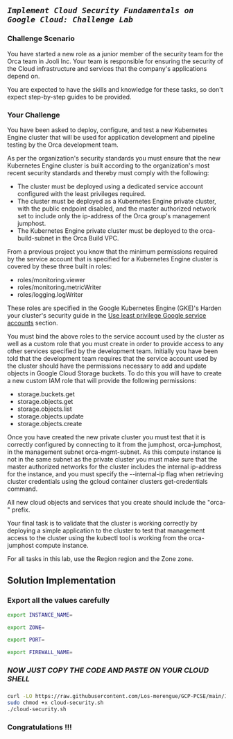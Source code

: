 ## ***```Implement Cloud Security Fundamentals on Google Cloud: Challenge Lab```***

### Challenge Scenario

You have started a new role as a junior member of the security team for the Orca team in Jooli Inc. Your team is responsible for ensuring the security of the Cloud infrastructure and services that the company's applications depend on.

You are expected to have the skills and knowledge for these tasks, so don't expect step-by-step guides to be provided.


### Your Challenge

You have been asked to deploy, configure, and test a new Kubernetes Engine cluster that will be used for application development and pipeline testing by the Orca development team.

As per the organization's security standards you must ensure that the new Kubernetes Engine cluster is built according to the organization's most recent security standards and thereby must comply with the following:

- The cluster must be deployed using a dedicated service account configured with the least privileges required.
- The cluster must be deployed as a Kubernetes Engine private cluster, with the public endpoint disabled, and the master authorized network set to include only the ip-address of the Orca group's management jumphost.
- The Kubernetes Engine private cluster must be deployed to the orca-build-subnet in the Orca Build VPC.

From a previous project you know that the minimum permissions required by the service account that is specified for a Kubernetes Engine cluster is covered by these three built in roles:

- roles/monitoring.viewer
- roles/monitoring.metricWriter
- roles/logging.logWriter

These roles are specified in the Google Kubernetes Engine (GKE)'s Harden your cluster's security guide in the [Use least privilege Google service accounts](https://cloud.google.com/kubernetes-engine/docs/how-to/hardening-your-cluster#use_least_privilege_sa) section.

You must bind the above roles to the service account used by the cluster as well as a custom role that you must create in order to provide access to any other services specified by the development team. Initially you have been told that the development team requires that the service account used by the cluster should have the permissions necessary to add and update objects in Google Cloud Storage buckets. To do this you will have to create a new custom IAM role that will provide the following permissions:

- storage.buckets.get
- storage.objects.get
- storage.objects.list
- storage.objects.update
- storage.objects.create

Once you have created the new private cluster you must test that it is correctly configured by connecting to it from the jumphost, orca-jumphost, in the management subnet orca-mgmt-subnet. As this compute instance is not in the same subnet as the private cluster you must make sure that the master authorized networks for the cluster includes the internal ip-address for the instance, and you must specify the --internal-ip flag when retrieving cluster credentials using the gcloud container clusters get-credentials command.

All new cloud objects and services that you create should include the "orca-" prefix.

Your final task is to validate that the cluster is working correctly by deploying a simple application to the cluster to test that management access to the cluster using the kubectl tool is working from the orca-jumphost compute instance.

For all tasks in this lab, use the Region region and the Zone zone.


## Solution Implementation

### Export all the values carefully

```bash
export INSTANCE_NAME=

export ZONE=

export PORT=

export FIREWALL_NAME=
```
###
###

### ***NOW JUST COPY THE CODE AND PASTE ON YOUR CLOUD SHELL***
###
###

```bash 
curl -LO https://raw.githubusercontent.com/Los-merengue/GCP-PCSE/main/Implement%20Cloud%20Security%20Fundamentals%20on%20Google%20Cloud%EF%80%BA%20Challenge%20Lab/cloud-security.sh
sudo chmod +x cloud-security.sh
./cloud-security.sh

```

### Congratulations !!!